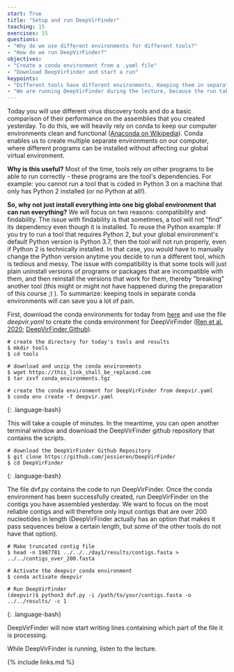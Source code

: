```yaml
---
start: True
title: "Setup and run DeepVirFinder"
teaching: 15
exercises: 15
questions: 
- "Why do we use different environments for different tools?"
- "How do we run DeepVirFinder?" 
objectives:
- "Create a conda environment from a .yaml file"
- "Download DeepVirFinder and start a run"
keypoints:
- "Different tools have different environments. Keeping them in separate environments makes runs reproducible and prevents a variety of problems."
- "We are running DeepVirFinder during the lecture, because the run takes ~50 minutes."
---
```


Today you will use different virus discovery tools and do a basic comparison of their performance on the assemblies that you created yesterday. To do this, we will heavily rely on conda to keep our computer environments clean and functional ([Anaconda on Wikipedia](https://anaconda.org/)). Conda enables us to create multiple separate environments on our computer, where different programs can be installed without affecting our global virtual environment. 

**Why is this useful?** Most of the time, tools rely on other programs to be able to run correctly - these programs are the tool's dependencies. For example: you cannot run a tool that is coded in Python 3 on a machine that only has Python 2 installed (or no Python at all!). 

**So, why not just install everything into one big global environment that can run everything?** We will focus on two reasons: compatibility and findability. The issue with findability is that sometimes, a tool will not "find" its dependency even though it is installed. To reuse the Python example: If you try to run a tool that requires Python 2, but your global environment's default Python version is Python 3.7, then the tool will not run properly, even if Python 2 is technically installed. In that case, you would have to manually change the Python version anytime you decide to run a different tool, which is tedious and messy. The issue with compatibility is that some tools will just plain uninstall versions of programs or packages that are incompatible with them, and then reinstall the versions that work for them, thereby "breaking" another tool (this might or might not have happened during the preparation of this course ;) ). To summarize: keeping tools in separate conda environments will can save you a lot of pain.

First, download the conda environments for today from [here](https://this_link_shall_be_replaced.com) and use the file *deepvir.yaml* to create the conda environment for DeepVirFinder ([Ren et al. 2020](https://link.springer.com/article/10.1007/s40484-019-0187-4); [DeepVirFinder Github](https://github.com/jessieren/DeepVirFinder)).

~~~
# create the directory for today's tools and results
$ mkdir tools
$ cd tools

# download and unzip the conda environemnts
$ wget https://this_link_shall_be_replaced.com
$ tar zxvf conda_environments.tgz

# create the conda environment for DeepVirFinder from deepvir.yaml
$ conda env create -f deepvir.yaml
~~~
{: .language-bash}


This will take a couple of minutes. In the meantime, you can open another terminal window and download the DeepVirFinder github repository that contains the scripts.

~~~
# download the DeepVirFinder Github Repository
$ git clone https://github.com/jessieren/DeepVirFinder
$ cd DeepVirFinder
~~~
{: .language-bash}

The file dvf.py contains the code to run DeepVirFinder. Once the conda environment has been successfully created, run DeepVirFinder on the contigs you have assembled yesterday. We want to focus on the most reliable contigs and will therefore only input contigs that are over 200 nucleotides in length (DeepVirFinder actually has an option that makes it pass sequences below a certain length, but some of the other tools do not have that option).

~~~
# Make truncated contig file
$ head -n 1987781 ../../../day1/results/contigs.fasta > ../../contigs_over_200.fasta

# Activate the deepvir conda environment
$ conda activate deepvir

# Run DeepVirFinder
(deepvir)$ python3 dvf.py -i /path/to/your/contigs.fasta -o ../../results/ -c 1
~~~
{: .language-bash}


DeepVirFinder will now start writing lines containing which part of the file it is processing.

While DeepVirFinder is running, listen to the lecture.


{% include links.md %}

